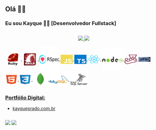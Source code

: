 ## Olá 👋👋 
### Eu sou Kayque 👨‍💻 [Desenvolvedor Fullstack] 
##
<div align="center">
    <a href="https://github.com/kayqueprado580">
        <img height="150em" src="https://github-readme-stats.vercel.app/api?username=kayqueprado580&custom_title=Kayque Prado - Estatísticas Github&show_icons=true&locale=pt-br&theme=dark&include_all_commits=true&count_private=true&hide=issues,contribs&title_color='#4e8fa5'"
        />
        <img height="150em" src="https://github-readme-stats.vercel.app/api/top-langs/?username=kayqueprado580&custom_title=Linguagens mais Utilizadas&layout=compact&langs_count=8&theme=dark&include_all_commits=true&hide=HTML,CSS,Less,Handlebars,EJS,CoffeeScript,Hack&count_private=true&title_color='#4e8fa5'"
        />
</div>


<div style="display: inline_block"><br>
    <img align="center" height="40" width="50" src="https://raw.githubusercontent.com/devicons/devicon/master/icons/ruby/ruby-original-wordmark.svg">
    <img align="center" height="40" width="50" src="https://raw.githubusercontent.com/devicons/devicon/master/icons/rails/rails-original-wordmark.svg">
    <img align="center" height="80" width="65" src="https://raw.githubusercontent.com/devicons/devicon/master/icons/rspec/rspec-original-wordmark.svg">
    <img align="center" height="30" width="40" src="https://raw.githubusercontent.com/devicons/devicon/master/icons/javascript/javascript-plain.svg">
    <img align="center" height="30" width="40" src="https://raw.githubusercontent.com/devicons/devicon/master/icons/typescript/typescript-plain.svg">
    <img align="center" height="30" width="40" src="https://raw.githubusercontent.com/devicons/devicon/master/icons/react/react-original.svg">
    <img align="center" height="70" width="70" src="https://raw.githubusercontent.com/devicons/devicon/master/icons/nodejs/nodejs-original-wordmark.svg">
    <img align="center" height="30" width="40" src="https://raw.githubusercontent.com/devicons/devicon/master/icons/jest/jest-plain.svg">
    <img align="center" height="30" width="40" src="https://raw.githubusercontent.com/devicons/devicon/master/icons/php/php-original.svg">
    <img align="center" height="30" width="40" src="https://raw.githubusercontent.com/devicons/devicon/master/icons/html5/html5-original.svg">
    <img align="center" height="30" width="40" src="https://raw.githubusercontent.com/devicons/devicon/master/icons/css3/css3-original.svg">
    <img align="center" height="45" width="50" src="https://raw.githubusercontent.com/devicons/devicon/master/icons/mongodb/mongodb-original.svg">
    <img align="center" height="50" width="60" src="https://raw.githubusercontent.com/devicons/devicon/master/icons/mysql/mysql-original-wordmark.svg">
    <img align="center" height="50" width="60" src="https://raw.githubusercontent.com/devicons/devicon/master/icons/microsoftsqlserver/microsoftsqlserver-plain-wordmark.svg">
</div>

### Portfólio Digital: 
  * <a href="http://kayqueprado.com.br/" target="blank" style="underline-none">kayqueprado.com.br</a>

## 

<div>
    <a href="mailto:kayqueprado2013@gmail.com"><img src="https://img.shields.io/badge/-Gmail-%23333?style=for-the-badge&logo=gmail&logoColor=white" target="_blank"></a>
    <a href="https://www.linkedin.com/in/kayque-p-584669116/" target="_blank"><img src="https://img.shields.io/badge/-LinkedIn-%230077B5?style=for-the-badge&logo=linkedin&logoColor=white" target="_blank"></a>
</div>
